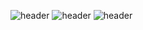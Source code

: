 ![header](https://capsule-render.vercel.app/api?type=wave&color=auto&height=300&section=header&text=Sung%20Hyeon%20Seo&fontSize=90)
![header](https://capsule-render.vercel.app/api?color=pink)
![header](https://capsule-render.vercel.app/api?text=Hello%World!&fontColor=d6ace6)
